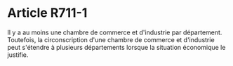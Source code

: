 # Article R711-1

Il y a au moins une chambre de commerce et d'industrie par département. Toutefois, la circonscription d'une chambre de commerce et d'industrie peut s'étendre à plusieurs départements lorsque la situation économique le justifie.
